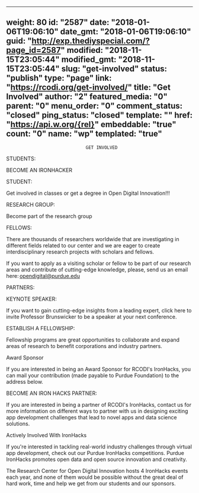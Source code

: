 
---
weight: 80
id: "2587"
date: "2018-01-06T19:06:10"
date_gmt: "2018-01-06T19:06:10"
guid: "http://exp.thediyspecial.com/?page_id=2587"
modified: "2018-11-15T23:05:44"
modified_gmt: "2018-11-15T23:05:44"
slug: "get-involved"
status: "publish"
type: "page"
link: "https://rcodi.org/get-involved/"
title: "Get Involved"
author: "2"
featured_media: "0"
parent: "0"
menu_order: "0"
comment_status: "closed"
ping_status: "closed"
template: ""
href: "https://api.w.org/{rel}"
embeddable: "true"
count: "0"
name: "wp"
templated: "true"
---

                                  GET INVOLVED 

STUDENTS: 

BECOME AN IRONHACKER 

STUDENT:    

Get involved in classes or get a degree in Open Digital Innovation!!! 

RESEARCH GROUP: 

Become part of the research group 

FELLOWS: 

There are thousands of researchers worldwide that are investigating in different fields related to our center and we are eager to create interdisciplinary research projects with scholars and fellows. 

If you want to apply as a visiting scholar or fellow to be part of our research areas and contribute of cutting-edge knowledge, please, send us an email here:&#x202F;[opendigital@purdue.edu](mailto:opendigital@purdue.edu) 

PARTNERS: 

KEYNOTE SPEAKER: 

If you want to gain cutting-edge insights from a leading expert, click here to invite Professor Brunswicker to be a speaker at your next conference. 

ESTABLISH A FELLOWSHIP: 

Fellowship programs are great opportunities to collaborate and expand areas of research to benefit corporations and industry partners. 

Award Sponsor 

If you are interested in being an Award Sponsor for RCODI's IronHacks, you can mail your contribution (made payable to Purdue Foundation) to the address below. 

 

BECOME AN IRON HACKS PARTNER: 

If you are interested in being a partner of RCODI's IronHacks, contact us for more information on different ways to partner with us in designing exciting app development challenges that lead to novel apps and data science solutions. 

Actively Involved With IronHacks 

If  you're interested in tackling real-world industry challenges through virtual app development, check out our Purdue IronHacks competitions. Purdue IronHacks promotes open data and open source innovation and creativity. 

 

The Research Center for Open Digital Innovation hosts 4 IronHacks events each year, and none of them would be possible without the great deal of hard work, time and help we get from our students and our sponsors. 

 

